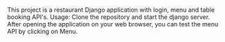 This project is a restaurant Django application with login, menu and table booking API's.
Usage: Clone the repository and start the django server. After opening the application on your web browser, you can test the menu API by clicking on Menu.


